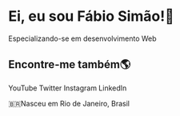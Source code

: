 # Ei, eu sou Fábio Simão!👋
Especializando-se em desenvolvimento Web

## Encontre-me também🌎

YouTube
Twitter
Instagram
LinkedIn

🇧🇷Nasceu em Rio de Janeiro, Brasil
